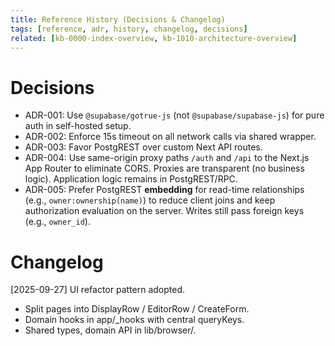 ```yaml
--- 
title: Reference History (Decisions & Changelog) 
tags: [reference, adr, history, changelog, decisions] 
related: [kb-0000-index-overview, kb-1010-architecture-overview] 
--- 
```

 
# Decisions 
* ADR-001: Use `@supabase/gotrue-js` (not `@supabase/supabase-js`) for pure auth in self-hosted setup. 
* ADR-002: Enforce 15s timeout on all network calls via shared wrapper. 
* ADR-003: Favor PostgREST over custom Next API routes. 
* ADR-004: Use same-origin proxy paths `/auth` and `/api` to the Next.js App Router to eliminate CORS. Proxies are transparent (no business logic). Application logic remains in PostgREST/RPC. 
* ADR-005: Prefer PostgREST **embedding** for read-time relationships (e.g., `owner:ownership(name)`) to reduce client joins and keep authorization evaluation on the server. Writes still pass foreign keys (e.g., `owner_id`). 
 
# Changelog 
[2025-09-27] UI refactor pattern adopted. 
  - Split pages into DisplayRow / EditorRow / CreateForm. 
  - Domain hooks in app/_hooks with central queryKeys. 
  - Shared types, domain API in lib/browser/<domain>. 
 